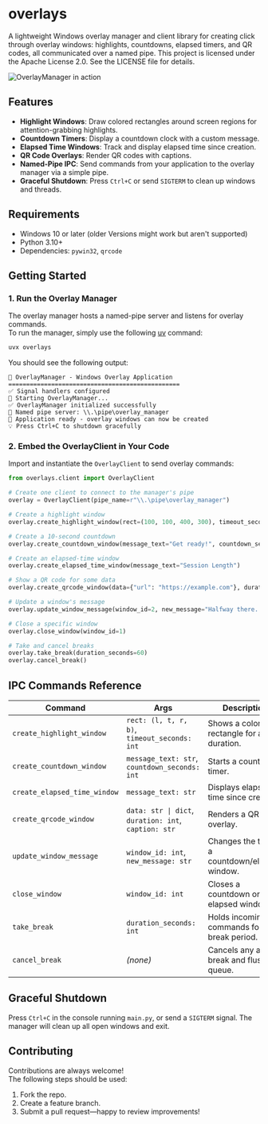 # overlays

A lightweight Windows overlay manager and client library for creating click through overlay windows: highlights, countdowns, elapsed timers, and QR codes, all communicated over a named pipe. This project is licensed under the Apache License 2.0. See the LICENSE file for details.

![OverlayManager in action](static/stress_test.gif)

## Features

* **Highlight Windows**: Draw colored rectangles around screen regions for attention-grabbing highlights.
* **Countdown Timers**: Display a countdown clock with a custom message.
* **Elapsed Time Windows**: Track and display elapsed time since creation.
* **QR Code Overlays**: Render QR codes with captions.
* **Named-Pipe IPC**: Send commands from your application to the overlay manager via a simple pipe.
* **Graceful Shutdown**: Press `Ctrl+C` or send `SIGTERM` to clean up windows and threads.

## Requirements

* Windows 10 or later (older Versions might work but aren't supported)
* Python 3.10+
* Dependencies: `pywin32`, `qrcode`

## Getting Started

### 1. Run the Overlay Manager

The overlay manager hosts a named-pipe server and listens for overlay commands. \
To run the manager, simply use the following [uv](https://docs.astral.sh/uv/) command:

```bash
uvx overlays
```

You should see the following output:

```
🔧 OverlayManager - Windows Overlay Application
================================================
✅ Signal handlers configured
🚀 Starting OverlayManager...
✅ OverlayManager initialized successfully
📡 Named pipe server: \\.\pipe\overlay_manager
🎯 Application ready - overlay windows can now be created
💡 Press Ctrl+C to shutdown gracefully
```

### 2. Embed the OverlayClient in Your Code

Import and instantiate the `OverlayClient` to send overlay commands:

```python
from overlays.client import OverlayClient

# Create one client to connect to the manager's pipe
overlay = OverlayClient(pipe_name=r"\\.\pipe\overlay_manager")

# Create a highlight window
overlay.create_highlight_window(rect=(100, 100, 400, 300), timeout_seconds=5)

# Create a 10-second countdown
overlay.create_countdown_window(message_text="Get ready!", countdown_seconds=10)

# Create an elapsed-time window
overlay.create_elapsed_time_window(message_text="Session Length")

# Show a QR code for some data
overlay.create_qrcode_window(data={"url": "https://example.com"}, duration=15, caption="Scan me")

# Update a window's message
overlay.update_window_message(window_id=2, new_message="Halfway there...")

# Close a specific window
overlay.close_window(window_id=1)

# Take and cancel breaks
overlay.take_break(duration_seconds=60)
overlay.cancel_break()
```

## IPC Commands Reference

| Command                 | Args                                          | Description                                     |
| ----------------------- | --------------------------------------------- | ----------------------------------------------- |
| `create_highlight_window`      | `rect: (l, t, r, b)`, `timeout_seconds: int`  | Shows a colored rectangle for a duration.       |
| `create_countdown_window`      | `message_text: str`, `countdown_seconds: int` | Starts a countdown timer.                       |
| `create_elapsed_time_window`   | `message_text: str`                           | Displays elapsed time since creation.           |
| `create_qrcode_window`  | `data: str \| dict`, `duration: int`, `caption: str`         | Renders a QR code overlay. |
| `update_window_message` | `window_id: int`, `new_message: str`          | Changes the text of a countdown/elapsed window. |
| `close_window`          | `window_id: int`                              | Closes a countdown or elapsed window.           |
| `take_break`            | `duration_seconds: int`                       | Holds incoming commands for a break period.     |
| `cancel_break`          | *(none)*                                      | Cancels any active break and flushes queue.     |

## Graceful Shutdown

Press `Ctrl+C` in the console running `main.py`, or send a `SIGTERM` signal. The manager will clean up all open windows and exit.

## Contributing
Contributions are always welcome! \
The following steps should be used:

1. Fork the repo.
2. Create a feature branch.
3. Submit a pull request—happy to review improvements!
